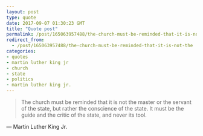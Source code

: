 ```yaml
---
layout: post
type: quote
date: 2017-09-07 01:30:23 GMT
title: "Quote post"
permalink: /post/165063957488/the-church-must-be-reminded-that-it-is-not-the
redirect_from: 
  - /post/165063957488/the-church-must-be-reminded-that-it-is-not-the
categories:
- quotes
- martin luther king jr
- church
- state
- politics
- martin luther king jr.
---
```

<blockquote>The church must be reminded that it is not the master or the servant of the state, but rather the conscience of the state. It must be the guide and the critic of the state, and never its tool.</blockquote>

 — Martin Luther King Jr.